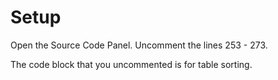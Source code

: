 # Setup

Open the Source Code Panel. Uncomment the lines 253 - 273.





The code block that you uncommented is for table sorting.




